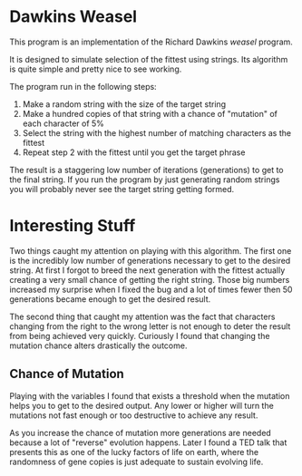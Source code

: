 Dawkins Weasel
==============

This program is an implementation of the Richard Dawkins _weasel_ program.

It is designed to simulate selection of the fittest using strings. Its
algorithm is quite simple and pretty nice to see working.

The program run in the following steps:

1. Make a random string with the size of the target string
2. Make a hundred copies of that string with a chance of "mutation"
of each character of 5%
3. Select the string with the highest number of matching characters as
the fittest
4. Repeat step 2 with the fittest until you get the target phrase

The result is a staggering low number of iterations (generations) to
get to the final string. If you run the program by just generating
random strings you will probably never see the target string getting
formed.

Interesting Stuff
=================

Two things caught my attention on playing with this algorithm. The first
one is the incredibly low number of generations necessary to get to the
desired string. At first I forgot to breed the next generation with
the fittest actually creating a very small chance of getting the right
string. Those big numbers increased my surprise when I fixed the bug
and a lot of times fewer then 50 generations became enough to
get the desired result.

The second thing that caught my attention was the fact that characters
changing from the right to the wrong letter is not enough to deter
the result from being achieved very quickly. Curiously I found that
changing the mutation chance alters drastically the outcome.

Chance of Mutation
------------------

Playing with the variables I found that exists a threshold when
the mutation helps you to get to the desired output. Any lower
or higher will turn the mutations not fast enough or too destructive
to achieve any result.

As you increase the chance of mutation more generations are needed because
a lot of "reverse" evolution happens. Later I found a TED talk that
presents this as one of the lucky factors of life on earth, where
the randomness of gene copies is just adequate to sustain evolving life.
